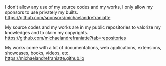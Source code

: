 ﻿  
I don't allow any use of my source codes and my works, I only allow my sponsors to use privately my builts.  
https://github.com/sponsors/michaelandrefraniatte  
  
My source codes and my works are in my public repositories to valorize my knowledges and to claim my copyrights.  
https://github.com/michaelandrefraniatte?tab=repositories  
  
My works come with a lot of documentations, web applications, extensions, showcases, books, videos, etc.  
https://michaelandrefraniatte.github.io  
  